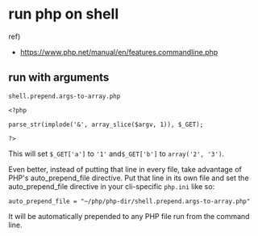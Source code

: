 # run php on shell

ref)

- https://www.php.net/manual/en/features.commandline.php

## run with arguments

`shell.prepend.args-to-array.php`

```
<?php

parse_str(implode('&', array_slice($argv, 1)), $_GET);

?>
```

This will set `$_GET['a']` to `'1'` and`$_GET['b']` to `array('2', '3')`.

Even better, instead of putting that line in every file, take advantage of PHP's auto_prepend_file directive. Put that line in its own file and set the auto_prepend_file directive in your cli-specific `php.ini` like so:

```
auto_prepend_file = "~/php/php-dir/shell.prepend.args-to-array.php"
```

It will be automatically prepended to any PHP file run from the command line.
